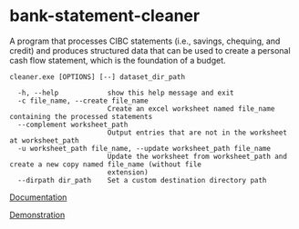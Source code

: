 # bank-statement-cleaner

A program that processes CIBC statements (i.e., savings, chequing, and credit) and produces structured data that can be used to create a personal cash flow statement, which is the foundation of a budget.

```
cleaner.exe [OPTIONS] [--] dataset_dir_path
```

```
  -h, --help            show this help message and exit
  -c file_name, --create file_name
                        Create an excel worksheet named file_name containing the processed statements
  --complement worksheet_path
                        Output entries that are not in the worksheet at worksheet_path
  -u worksheet_path file_name, --update worksheet_path file_name
                        Update the worksheet from worksheet_path and create a new copy named file_name (without file
                        extension)
  --dirpath dir_path    Set a custom destination directory path
```

[Documentation](https://imaginarynil.github.io/post/bank-statement-cleaner/index.html)

[Demonstration](https://www.linkedin.com/posts/sugianto-daniel_finance-banking-financialplanning-activity-7333251778639011840-W6ri?utm_source=share&utm_medium=member_desktop&rcm=ACoAAFKDZaEBZr1wfURGC-9AUWB7kCAJR4gsvO8)